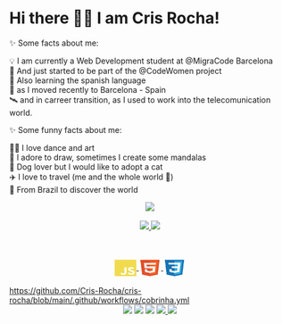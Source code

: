 # Hi there 🖖🏽 I am Cris Rocha!

✨ Some facts about me:

💡 I am currently a Web Development student at @MigraCode Barcelona <br>
🌟 And just started to be part of the @CodeWomen project <br>
🌻 Also learning the spanish language <br>
📍 as I moved recently to Barcelona - Spain <br>
🛰️ and in carreer transition, as I used to work into the telecomunication world.<br>

✨ Some funny facts about me:

💃🏽 I love dance and art <br>
🎨 I adore to draw, sometimes I create some mandalas <br>
🙈 Dog lover but I would like to adopt a cat <br>
✈️ I love to travel (me and the whole world 💖) <br>
🦜 From Brazil to discover the world <br>

<p align="center">
  <img width="250" src="https://media.giphy.com/media/jIgXf4hgbHCeKiXpvt/giphy.gif">
</p>

<!--  Outro GIF muito legal, ainda vou descobrir como colocar ele no meu gitHub
<div style="width:100%;height:0;padding-bottom:124%;position:relative;"><iframe src="https://giphy.com/embed/2A60kHU0hVi6EddkI7" width="100%" height="100%" style="position:absolute" frameBorder="0" class="giphy-embed" allowFullScreen></iframe></div><p><a href="https://giphy.com/gifs/technology-trapbob-2A60kHU0hVi6EddkI7">via GIPHY</a></p> -->


<div align="center">
  <a href="https://github.com/Cris-Rocha">
  <img height="155em" src="https://github-readme-stats.vercel.app/api?username=Cris-Rocha&show_icons=true&theme=synthwave&include_all_commits=true&count_private=true"/>
  <img height="155em" src="https://github-readme-stats.vercel.app/api/top-langs/?username=Cris-Rocha&layout=compact&langs_count=7&theme=synthwave"/>
</div>
  
  <br>
  <br>
  
  <div align="center" style="display: inline_block"><br>
  <img align="center" alt="Cris-Js" height="30" width="40" src="https://raw.githubusercontent.com/devicons/devicon/master/icons/javascript/javascript-plain.svg">
  <!--<img align="center" alt="Cris-Ts" height="30" width="40" src="https://raw.githubusercontent.com/devicons/devicon/master/icons/typescript/typescript-plain.svg"> 
  <img align="center" alt="Cris-React" height="30" width="40" src="https://raw.githubusercontent.com/devicons/devicon/master/icons/react/react-original.svg"> -->
  <img align="center" alt="Cris-HTML" height="30" width="40" src="https://raw.githubusercontent.com/devicons/devicon/master/icons/html5/html5-original.svg">
  <img align="center" alt="Cris-CSS" height="30" width="40" src="https://raw.githubusercontent.com/devicons/devicon/master/icons/css3/css3-original.svg">
 <!-- <img align="center" alt="Cris-Python" height="30" width="40" src="https://raw.githubusercontent.com/devicons/devicon/master/icons/python/python-original.svg">
  <img align="center" alt="Cris-Csharp" height="30" width="40" src="https://raw.githubusercontent.com/devicons/devicon/master/icons/csharp/csharp-original.svg">
  <img align="right" alt="Cris-pic" height="150" style="border-radius:50px;" src="https://media.discordapp.net/attachments/639956127056134178/890373478988013628/Publicacoes_Instagram_1_1.png?width=676&height=676"> -->
</div>
 
  <br>
  https://github.com/Cris-Rocha/cris-rocha/blob/main/.github/workflows/cobrinha.yml 
  <br>
  
 
<div align="center"> 
  <a href="https://instagram.com/crisrotcha" target="_blank"><img src="https://img.shields.io/badge/-Instagram-%23E4405F?style=for-the-badge&logo=instagram&logoColor=white" target="_blank"></a>
 <a href="https://www.linkedin.com/in/cris-t-rocha" target="_blank"><img src="https://img.shields.io/badge/-LinkedIn-%230077B5?style=for-the-badge&logo=linkedin&logoColor=white" target="_blank"></a> 
  <a href = "mailto:shiva.krisss@gmail.com"><img src="https://img.shields.io/badge/-Gmail-%23333?style=for-the-badge&logo=gmail&logoColor=white" target="_blank"></a>
  <a href = "mailto:cris-t-rocha@hotmail.com"><img src="https://img.shields.io/badge/Microsoft_Outlook-0078D4?style=for-the-badge&logo=microsoft-outlook&logoColor=white" target="_blank"> </a>
  <a href ="http://migracodebarcelona.slack.com" target="_blank"><img src="https://img.shields.io/badge/Slack-4A154B?style=for-the-badge&logo=slack&logoColor=white target="_blank"></a> 
 
 
</div>
    
  
